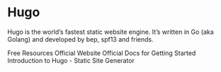 # Hugo

Hugo is the world’s fastest static website engine. It’s written in Go (aka Golang) and developed by bep, spf13 and friends.

<ResourceGroupTitle>Free Resources</ResourceGroupTitle>
<BadgeLink colorScheme='blue' badgeText='Official Website' href='https://gohugo.io/'>Official Website</BadgeLink>
<BadgeLink colorScheme='blue' badgeText='Official Docs' href='https://gohugo.io/documentation/'>Official Docs for Getting Started</BadgeLink>
<BadgeLink colorScheme='purple' badgeText='Watch' href='https://www.youtube.com/watch?v=qtIqKaDlqXo&list=PLLAZ4kZ9dFpOnyRlyS-liKL5ReHDcj4G3'>Introduction to Hugo - Static Site Generator </BadgeLink>
